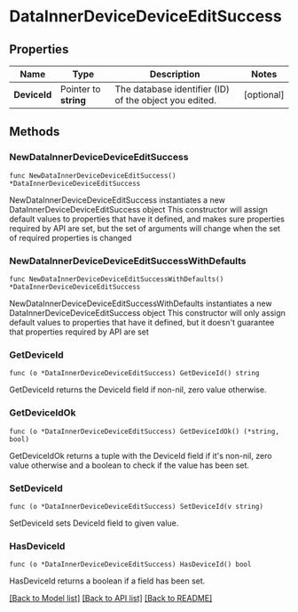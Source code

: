 # DataInnerDeviceDeviceEditSuccess

## Properties

Name | Type | Description | Notes
------------ | ------------- | ------------- | -------------
**DeviceId** | Pointer to **string** | The database identifier (ID) of the object you edited. | [optional] 

## Methods

### NewDataInnerDeviceDeviceEditSuccess

`func NewDataInnerDeviceDeviceEditSuccess() *DataInnerDeviceDeviceEditSuccess`

NewDataInnerDeviceDeviceEditSuccess instantiates a new DataInnerDeviceDeviceEditSuccess object
This constructor will assign default values to properties that have it defined,
and makes sure properties required by API are set, but the set of arguments
will change when the set of required properties is changed

### NewDataInnerDeviceDeviceEditSuccessWithDefaults

`func NewDataInnerDeviceDeviceEditSuccessWithDefaults() *DataInnerDeviceDeviceEditSuccess`

NewDataInnerDeviceDeviceEditSuccessWithDefaults instantiates a new DataInnerDeviceDeviceEditSuccess object
This constructor will only assign default values to properties that have it defined,
but it doesn't guarantee that properties required by API are set

### GetDeviceId

`func (o *DataInnerDeviceDeviceEditSuccess) GetDeviceId() string`

GetDeviceId returns the DeviceId field if non-nil, zero value otherwise.

### GetDeviceIdOk

`func (o *DataInnerDeviceDeviceEditSuccess) GetDeviceIdOk() (*string, bool)`

GetDeviceIdOk returns a tuple with the DeviceId field if it's non-nil, zero value otherwise
and a boolean to check if the value has been set.

### SetDeviceId

`func (o *DataInnerDeviceDeviceEditSuccess) SetDeviceId(v string)`

SetDeviceId sets DeviceId field to given value.

### HasDeviceId

`func (o *DataInnerDeviceDeviceEditSuccess) HasDeviceId() bool`

HasDeviceId returns a boolean if a field has been set.


[[Back to Model list]](../README.md#documentation-for-models) [[Back to API list]](../README.md#documentation-for-api-endpoints) [[Back to README]](../README.md)


